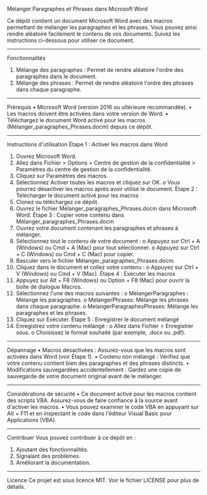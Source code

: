 Mélanger Paragraphes et Phrases dans Microsoft Word

Ce dépôt contient un document Microsoft Word avec des macros permettant de mélanger les paragraphes et les phrases. Vous pouvez ainsi rendre aléatoire facilement le contenu de vos documents. Suivez les instructions ci-dessous pour utiliser ce document.
________________________________________
Fonctionnalités
1.	Mélange des paragraphes : Permet de rendre aléatoire l'ordre des paragraphes dans le document.
2.	Mélange des phrases : Permet de rendre aléatoire l'ordre des phrases dans chaque paragraphe.
________________________________________
Prérequis
•	Microsoft Word (version 2016 ou ultérieure recommandée).
•	Les macros doivent être activées dans votre version de Word.
•	Téléchargez le document Word activé pour les macros (Mélanger_paragraphes_Phrases.docm) depuis ce dépôt.
________________________________________
Instructions d'utilisation
Étape 1 : Activer les macros dans Word
1.	Ouvrez Microsoft Word.
2.	Allez dans Fichier > Options > Centre de gestion de la confidentialité > Paramètres du centre de gestion de la confidentialité.
3.	Cliquez sur Paramètres des macros.
4.	Sélectionnez Activer toutes les macros et cliquez sur OK.
o	Vous pourrez désactiver les macros après avoir utilisé le document.
Étape 2 : Télécharger le document activé pour les macros
1.	Clonez ou téléchargez ce dépôt.
2.	Ouvrez le fichier Mélanger_paragraphes_Phrases.docm dans Microsoft Word.
Étape 3 : Copier votre contenu dans Mélanger_paragraphes_Phrases.docm
1.	Ouvrez votre document contenant les paragraphes et phrases à mélanger.
2.	Sélectionnez tout le contenu de votre document :
o	Appuyez sur Ctrl + A (Windows) ou Cmd + A (Mac) pour tout sélectionner.
o	Appuyez sur Ctrl + C (Windows) ou Cmd + C (Mac) pour copier.
3.	Basculer vers le fichier Mélanger_paragraphes_Phrases.docm.
4.	Cliquez dans le document et collez votre contenu :
o	Appuyez sur Ctrl + V (Windows) ou Cmd + V (Mac).
Étape 4 : Exécuter les macros
1.	Appuyez sur Alt + F8 (Windows) ou Option + F8 (Mac) pour ouvrir la boîte de dialogue Macros.
2.	Sélectionnez l'une des macros suivantes :
o	MelangerParagraphes : Mélange les paragraphes.
o	MelangerPhrases: Mélange les phrases dans chaque paragraphe.
o	MelangerParagraphesPhrases: Mélange les paragraphes et les phrases.
3.	Cliquez sur Exécuter.
Étape 5 : Enregistrer le document mélangé
1.	Enregistrez votre contenu mélangé :
o	Allez dans Fichier > Enregistrer sous.
o	Choisissez le format souhaité (par exemple, .docx ou .pdf).
________________________________________
Dépannage
•	Macros désactivées : Assurez-vous que les macros sont activées dans Word (voir Étape 1).
•	Contenu non mélangé : Vérifiez que votre contenu contient bien des paragraphes et des phrases distincts.
•	Modifications sauvegardées accidentellement : Gardez une copie de sauvegarde de votre document original avant de le mélanger.
________________________________________
Considérations de sécurité
•	Ce document activé pour les macros contient des scripts VBA. Assurez-vous de faire confiance à la source avant d'activer les macros.
•	Vous pouvez examiner le code VBA en appuyant sur Alt + F11 et en inspectant le code dans l'éditeur Visual Basic pour Applications (VBA).
________________________________________
Contribuer
Vous pouvez contribuer à ce dépôt en :
1.	Ajoutant des fonctionnalités.
2.	Signalant des problèmes.
3.	Améliorant la documentation.
________________________________________
Licence
Ce projet est sous licence MIT. Voir le fichier LICENSE pour plus de détails.

